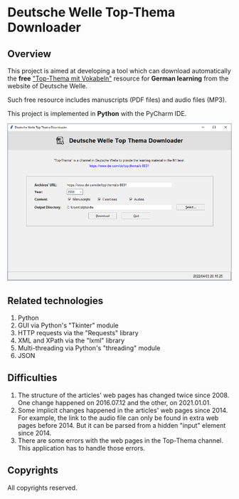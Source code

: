 # Deutsche Welle Top-Thema Downloader

## Overview

This project is aimed at developing a tool which can download automatically the **free** ["Top-Thema mit Vokabeln"](https://www.dw.com/de/top-thema/s-8031) resource for **German learning** from the website of Deutsche Welle.

Such free resource includes manuscripts (PDF files) and audio files (MP3).

This project is implemented in **Python** with the PyCharm IDE.

![Screenshot](doc/dwtt-01-screenshot.png)

## Related technologies

1. Python
1. GUI via Python's "Tkinter" module
1. HTTP requests via the "Requests" library
1. XML and XPath via the "lxml" library
1. Multi-threading via Python's "threading" module
1. JSON

## Difficulties

1. The structure of the articles' web pages has changed twice since 2008. One change happened on 2016.07.12 and the other, on 2021.01.01.
1. Some implicit changes happened in the articles' web pages since 2014. For example, the link to the audio file can only be found in extra web pages before 2014. But it can be parsed from a hidden "input" element since 2014.
1. There are some errors with the web pages in the Top-Thema channel. This application has to handle those errors.

## Copyrights

All copyrights reserved.

